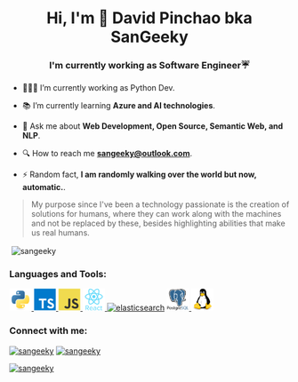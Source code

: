 <h1 align="center">Hi, I'm 🤞 David Pinchao bka SanGeeky</h1>
<h3 align="center">I'm currently working as Software Engineer☔</h3>


- 👨🏽‍💻 I’m currently working as Python Dev.

- 📚 I’m currently learning **Azure and AI technologies**.

- 👀 Ask me about **Web Development, Open Source, Semantic Web, and NLP**.

- 🔍 How to reach me **sangeeky@outlook.com**.

- ⚡ Random fact, **I am randomly walking over the world but now, automatic.**.

> My purpose since I've been a technology passionate is the creation of solutions for humans, where they can work along with the machines and not be replaced by these, besides highlighting abilities that make us real humans.

<p>&nbsp;<img align="center" src="https://github-readme-stats.vercel.app/api?username=sangeeky&show_icons=true&locale=en" alt="sangeeky" /></p>

<h3 align="left">Languages and Tools:</h3>
<p align="left">
<a href="https://www.python.org" target="_blank" rel="noreferrer"> <img src="https://raw.githubusercontent.com/devicons/devicon/master/icons/python/python-original.svg" alt="python" width="40" height="40" /> </a>
<a href="https://www.typescriptlang.org/" target="_blank" rel="noreferrer"> <img src="https://raw.githubusercontent.com/devicons/devicon/master/icons/typescript/typescript-original.svg" alt="typescript" width="40" height="40" /> </a>  
<a href="https://developer.mozilla.org/en-US/docs/Web/JavaScript" target="_blank" rel="noreferrer"><img src="https://raw.githubusercontent.com/devicons/devicon/master/icons/javascript/javascript-original.svg" alt="javascript" width="40" height="40" /> </a>
<a href="https://reactjs.org/" target="_blank" rel="noreferrer"> <img src="https://raw.githubusercontent.com/devicons/devicon/master/icons/react/react-original-wordmark.svg" alt="react" width="40" height="40" /> </a>
<a href="https://www.elastic.co" target="_blank" rel="noreferrer"><img src="https://www.vectorlogo.zone/logos/elastic/elastic-icon.svg" alt="elasticsearch" width="40" height="40"/></a>
<a href="https://www.postgresql.org" target="_blank" rel="noreferrer"> <img src="https://raw.githubusercontent.com/devicons/devicon/master/icons/postgresql/postgresql-original-wordmark.svg" alt="postgresql" width="40" height="40" /> </a>
<a href="https://www.linux.org/" target="_blank" rel="noreferrer"> <img src="https://raw.githubusercontent.com/devicons/devicon/master/icons/linux/linux-original.svg" alt="linux" width="40" height="40" /> </a>
</p>

<h3 align="left">Connect with me:</h3>
<p align="left">
<a href="https://linkedin.com/in/sangeeky" target="blank"><img align="center" src="https://raw.githubusercontent.com/rahuldkjain/github-profile-readme-generator/master/src/images/icons/Social/linked-in-alt.svg" alt="sangeeky" height="30" width="40" /></a>
<a href="https://dev.to/sangeeky" target="blank"><img align="center" src="https://raw.githubusercontent.com/rahuldkjain/github-profile-readme-generator/master/src/images/icons/Social/devto.svg" alt="sangeeky" height="30" width="40" /></a>
<p align="left"> <a href="https://twitter.com/sangeeky" target="blank"><img src="https://img.shields.io/twitter/follow/sangeeky?logo=twitter&style=for-the-badge" alt="sangeeky" /></a></p>
</p>

